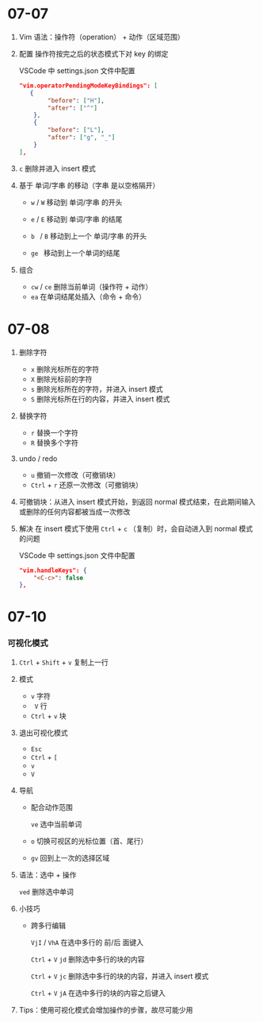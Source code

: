 # 07-07

1. Vim 语法：操作符（operation） + 动作（区域范围）

2. 配置 操作符按完之后的状态模式下对 key 的绑定

   VSCode 中 settings.json 文件中配置

   ```json
   "vim.operatorPendingModeKeyBindings": [
      {
           "before": ["H"],
           "after": ["^"]
       },
       {
           "before": ["L"],
           "after": ["g", "_"]
       } 
   ],
   ```

3. `c` 删除并进入 insert 模式

4. 基于 单词/字串 的移动（字串 是以空格隔开）

   * `w` / `W` 移动到 单词/字串 的开头

   * `e` / `E` 移动到 单词/字串 的结尾
   * `b ` / `B` 移动到上一个 单词/字串 的开头
   * `ge ` 移动到上一个单词的结尾

5. 组合
   * `cw` / `ce` 删除当前单词（操作符 + 动作）
   * `ea` 在单词结尾处插入（命令 + 命令）



# 07-08

1. 删除字符
   - `x` 删除光标所在的字符
   - `X` 删除光标前的字符
   - `s` 删除光标所在的字符，并进入 insert 模式
   - `S` 删除光标所在行的内容，并进入 insert 模式

2. 替换字符
   - `r` 替换一个字符
   - `R` 替换多个字符

3. undo / redo
   - `u` 撤销一次修改（可撤销块）
   - `Ctrl` + `r` 还原一次修改（可撤销块）
4. 可撤销块：从进入 insert 模式开始，到返回 normal 模式结束，在此期间输入或删除的任何内容都被当成一次修改

5. 解决 在 insert 模式下使用 `Ctrl` + `c` （复制）时，会自动进入到 normal 模式 的问题

   VSCode 中 settings.json 文件中配置

   ```json
   "vim.handleKeys": {
       "<C-c>": false
   },
   ```



# 07-10

### 可视化模式

1. `Ctrl` + `Shift` + `v` 复制上一行

2. 模式

   - `v` 字符
   - ` V` 行
   - `Ctrl` + `v` 块

3.  退出可视化模式

    - `Esc`
    - `Ctrl` + `[`
    - `v`
    - `V`

4.  导航

    - 配合动作范围

      `ve` 选中当前单词

    - `o` 切换可视区的光标位置（首、尾行）

    - `gv` 回到上一次的选择区域

5. 语法：选中 + 操作

   `ved` 删除选中单词

6. 小技巧

   - 跨多行编辑

     `VjI` / `VhA` 在选中多行的 前/后 面键入

     `Ctrl` + `V` `jd` 删除选中多行的块的内容

     `Ctrl` + `V` `jc` 删除选中多行的块的内容，并进入 insert 模式

     `Ctrl` + `V` `jA` 在选中多行的块的内容之后键入

7. Tips：使用可视化模式会增加操作的步骤，故尽可能少用